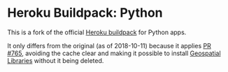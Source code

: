 # Heroku Buildpack: Python

This is a fork of the official [Heroku buildpack](https://devcenter.heroku.com/articles/buildpacks) for Python apps.

It only differs from the original (as of 2018-10-11) because it applies [PR #765](https://github.com/heroku/heroku-buildpack-python/pull/765), avoiding the cache clear and making it possible to install [Geospatial Libraries](https://github.com/CheesecakeLabs/heroku-geo-buildpack) without it being deleted.
